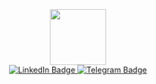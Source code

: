 <div id="header" align="center">
  <img src="https://media.giphy.com/media/mJzKn0z9GGkkjRhrI5/giphy.gif" width="100"/>
  <div id="badges">
  <a href="https://vk.com/trudyaga85">
    <img src="https://img.shields.io/badge/вконтакте-blue?style=for-the-badge&logo=VK&logoColor=white" alt="LinkedIn Badge"/>
  </a>
  <a href="https://t.me/GolbanEF">
    <img src="https://img.shields.io/badge/Telegram-blue?style=for-the-badge&logo=telegram&logoColor=white" alt="Telegram Badge"/>
  </a>
  <div id="badges">
  <img src="https://komarev.com/ghpvc/?username=GolbanEF&style=flat-square&color=blue" alt=""/>
</div>
</div>

